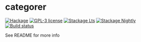 # categorer

[![Hackage](https://img.shields.io/hackage/v/categorer.svg)](https://hackage.haskell.org/package/categorer)
[![GPL-3 license](https://img.shields.io/badge/license-GPL--3-blue.svg)](LICENSE)
[![Stackage Lts](http://stackage.org/package/categorer/badge/lts)](http://stackage.org/lts/package/categorer)
[![Stackage Nightly](http://stackage.org/package/categorer/badge/nightly)](http://stackage.org/nightly/package/categorer)
[![Build status](https://secure.travis-ci.org/totycro/categorer.svg)](https://travis-ci.org/totycro/categorer)

See README for more info